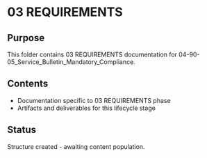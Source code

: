 # 03 REQUIREMENTS

## Purpose
This folder contains 03 REQUIREMENTS documentation for 04-90-05_Service_Bulletin_Mandatory_Compliance.

## Contents
- Documentation specific to 03 REQUIREMENTS phase
- Artifacts and deliverables for this lifecycle stage

## Status
Structure created - awaiting content population.
